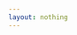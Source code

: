 ```yaml
---
layout: nothing
---
```


<script type="text/javascript">
  window.location = "/Schulleben/Aktuelles/">
</script>
